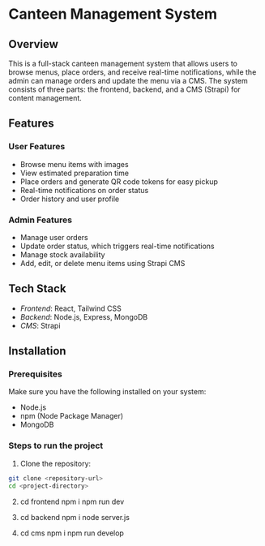 # Canteen Management System

## Overview
This is a full-stack canteen management system that allows users to browse menus, place orders, and receive real-time notifications, while the admin can manage orders and update the menu via a CMS. The system consists of three parts: the frontend, backend, and a CMS (Strapi) for content management.

## Features

### User Features
- Browse menu items with images
- View estimated preparation time  
- Place orders and generate QR code tokens for easy pickup
- Real-time notifications on order status
- Order history and user profile

### Admin Features
- Manage user orders
- Update order status, which triggers real-time notifications
- Manage stock availability 
- Add, edit, or delete menu items using Strapi CMS

## Tech Stack
- *Frontend*: React, Tailwind CSS
- *Backend*: Node.js, Express, MongoDB
- *CMS*: Strapi

## Installation

### Prerequisites
Make sure you have the following installed on your system:
- Node.js
- npm (Node Package Manager)
- MongoDB

### Steps to run the project

1. Clone the repository:
```bash
git clone <repository-url>
cd <project-directory>
```

2. cd frontend
npm i
npm run dev

3. cd backend
npm i
node server.js

4. cd cms
npm i
npm run develop
